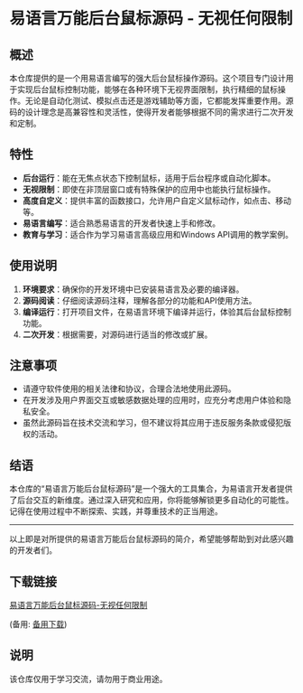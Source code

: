 # 易语言万能后台鼠标源码 - 无视任何限制

## 概述

本仓库提供的是一个用易语言编写的强大后台鼠标操作源码。这个项目专门设计用于实现后台鼠标控制功能，能够在各种环境下无视界面限制，执行精细的鼠标操作。无论是自动化测试、模拟点击还是游戏辅助等方面，它都能发挥重要作用。源码的设计理念是高兼容性和灵活性，使得开发者能够根据不同的需求进行二次开发和定制。

## 特性

- **后台运行**：能在无焦点状态下控制鼠标，适用于后台程序或自动化脚本。
- **无视限制**：即使在非顶层窗口或有特殊保护的应用中也能执行鼠标操作。
- **高度自定义**：提供丰富的函数接口，允许用户自定义鼠标动作，如点击、移动等。
- **易语言编写**：适合熟悉易语言的开发者快速上手和修改。
- **教育与学习**：适合作为学习易语言高级应用和Windows API调用的教学案例。

## 使用说明

1. **环境要求**：确保你的开发环境中已安装易语言及必要的编译器。
2. **源码阅读**：仔细阅读源码注释，理解各部分的功能和API使用方法。
3. **编译运行**：打开项目文件，在易语言环境下编译并运行，体验其后台鼠标控制功能。
4. **二次开发**：根据需要，对源码进行适当的修改或扩展。

## 注意事项

- 请遵守软件使用的相关法律和协议，合理合法地使用此源码。
- 在开发涉及用户界面交互或敏感数据处理的应用时，应充分考虑用户体验和隐私安全。
- 虽然此源码旨在技术交流和学习，但不建议将其应用于违反服务条款或侵犯版权的活动。

## 结语

本仓库的“易语言万能后台鼠标源码”是一个强大的工具集合，为易语言开发者提供了后台交互的新维度。通过深入研究和应用，你将能够解锁更多自动化的可能性。记得在使用过程中不断探索、实践，并尊重技术的正当用途。

---

以上即是对所提供的易语言万能后台鼠标源码的简介，希望能够帮助到对此感兴趣的开发者们。

## 下载链接
[易语言万能后台鼠标源码-无视任何限制](https://pan.quark.cn/s/2d424560158b) 

(备用: [备用下载](https://pan.baidu.com/s/1di3zK4dg5ng9h1R5lyWg2w?pwd=1234))

## 说明

该仓库仅用于学习交流，请勿用于商业用途。
